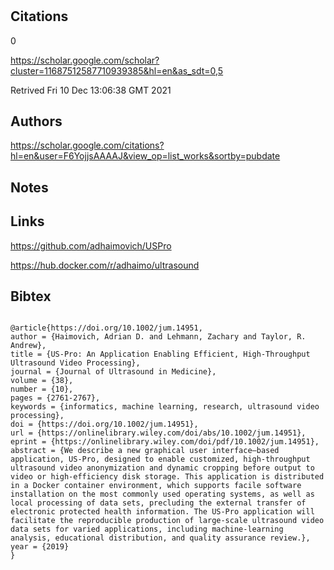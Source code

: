 # 
## Citations
0

https://scholar.google.com/scholar?cluster=11687512587710939385&hl=en&as_sdt=0,5

Retrived Fri 10 Dec 13:06:38 GMT 2021

## Authors 

https://scholar.google.com/citations?hl=en&user=F6YojjsAAAAJ&view_op=list_works&sortby=pubdate

## Notes

## Links 

https://github.com/adhaimovich/USPro

https://hub.docker.com/r/adhaimo/ultrasound


## Bibtex 

```

@article{https://doi.org/10.1002/jum.14951,
author = {Haimovich, Adrian D. and Lehmann, Zachary and Taylor, R. Andrew},
title = {US-Pro: An Application Enabling Efficient, High-Throughput Ultrasound Video Processing},
journal = {Journal of Ultrasound in Medicine},
volume = {38},
number = {10},
pages = {2761-2767},
keywords = {informatics, machine learning, research, ultrasound video processing},
doi = {https://doi.org/10.1002/jum.14951},
url = {https://onlinelibrary.wiley.com/doi/abs/10.1002/jum.14951},
eprint = {https://onlinelibrary.wiley.com/doi/pdf/10.1002/jum.14951},
abstract = {We describe a new graphical user interface–based application, US-Pro, designed to enable customized, high-throughput ultrasound video anonymization and dynamic cropping before output to video or high-efficiency disk storage. This application is distributed in a Docker container environment, which supports facile software installation on the most commonly used operating systems, as well as local processing of data sets, precluding the external transfer of electronic protected health information. The US-Pro application will facilitate the reproducible production of large-scale ultrasound video data sets for varied applications, including machine-learning analysis, educational distribution, and quality assurance review.},
year = {2019}
}

```

